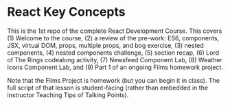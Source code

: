# React Key Concepts

This is the 1st repo of the complete React Development Course.
This covers (1) Welcome to the course, (2) a review of the pre-work: ES6, components, JSX, virtual DOM, props, multiple props, and bog exercise, (3) nested components, (4) nested components challenge, (5) section recap, (6) Lord of The Rings codealong activity, (7) Newsfeed Component Lab, (8) Weather Icons Component Lab, and (9) Part 1 of an ongoing Films homework project.


Note that the Films Project is homework (but you can begin it in class). The full script of that lesson is student-facing (rather than embedded in the instructor Teaching Tips of Talking Points).
